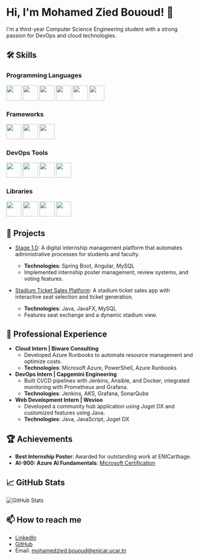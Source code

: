 # Hi, I'm Mohamed Zied Bououd! 👋

I'm a third-year Computer Science Engineering student with a strong passion for DevOps and cloud technologies.

## 🛠️ Skills

### Programming Languages
<img src="https://cdn.jsdelivr.net/gh/devicons/devicon/icons/java/java-original.svg" width="40" height="40"/> 
<img src="https://cdn.jsdelivr.net/gh/devicons/devicon/icons/python/python-original.svg" width="40" height="40"/> 
<img src="https://cdn.jsdelivr.net/gh/devicons/devicon/icons/cplusplus/cplusplus-original.svg" width="40" height="40"/> 
<img src="https://cdn.jsdelivr.net/gh/devicons/devicon/icons/c/c-original.svg" width="40" height="40"/> 
<img src="https://cdn.jsdelivr.net/gh/devicons/devicon/icons/oracle/oracle-original.svg" width="40" height="40"/> 
<img src="https://cdn.jsdelivr.net/gh/devicons/devicon/icons/javascript/javascript-original.svg" width="40" height="40"/> 

### Frameworks
<img src="https://cdn.jsdelivr.net/gh/devicons/devicon/icons/spring/spring-original.svg" width="40" height="40"/> 
<img src="https://cdn.jsdelivr.net/gh/devicons/devicon/icons/angularjs/angularjs-original.svg" width="40" height="40"/> 
<img src="https://cdn.jsdelivr.net/gh/devicons/devicon/icons/react/react-original.svg" width="40" height="40"/>

### DevOps Tools
<img src="https://cdn.jsdelivr.net/gh/devicons/devicon/icons/docker/docker-original.svg" width="40" height="40"/> 
<img src="https://cdn.jsdelivr.net/gh/devicons/devicon/icons/jenkins/jenkins-original.svg" width="40" height="40"/> 
<img src="https://cdn.jsdelivr.net/gh/devicons/devicon/icons/kubernetes/kubernetes-plain.svg" width="40" height="40"/> 
<img src="https://cdn.jsdelivr.net/gh/devicons/devicon/icons/ansible/ansible-original.svg" width="40" height="40"/>

### Libraries
<img src="https://cdn.jsdelivr.net/gh/devicons/devicon/icons/pandas/pandas-original.svg" width="40" height="40"/> 
<img src="https://cdn.jsdelivr.net/gh/devicons/devicon/icons/numpy/numpy-original.svg" width="40" height="40"/> 
<img src="https://cdn.jsdelivr.net/gh/devicons/devicon/icons/matplotlib/matplotlib-original.svg" width="40" height="40"/> 
<img src="https://cdn.jsdelivr.net/gh/devicons/devicon/icons/scikit-learn/scikit-learn-original.svg" width="40" height="40"/>


  
## 🚀 Projects
- [Stage 1.0](https://github.com/MedZied23/Stage-1.0): A digital internship management platform that automates administrative processes for students and faculty.
  - **Technologies**: Spring Boot, Angular, MySQL
  - Implemented internship poster management, review systems, and voting features.

- [Stadium Ticket Sales Platform](https://github.com/MedZied23/Stadium-Project): A stadium ticket sales app with interactive seat selection and ticket generation.
  - **Technologies**: Java, JavaFX, MySQL
  - Features seat exchange and a dynamic stadium view.

## 💼 Professional Experience
- **Cloud Intern | Biware Consulting**
  - Developed Azure Runbooks to automate resource management and optimize costs.
  - **Technologies**: Microsoft Azure, PowerShell, Azure Runbooks
- **DevOps Intern | Capgemini Engineering**
  - Built CI/CD pipelines with Jenkins, Ansible, and Docker; integrated monitoring with Prometheus and Grafana.
  - **Technologies**: Jenkins, AKS, Grafana, SonarQube
- **Web Development Intern | Wevioo**
  - Developed a community hub application using Joget DX and customized features using Java.
  - **Technologies**: Java, JavaScript, Joget DX


## 🏆 Achievements
- **Best Internship Poster**: Awarded for outstanding work at ENICarthage.
- **AI-900: Azure AI Fundamentals**: [Microsoft Certification](https://learn.microsoft.com/en-us/users/mohamedziedbououd-9063/credentials/9761ea74c36922e3?ref=https%3A%2F%2Fwww.linkedin.com%2F)

## 📈 GitHub Stats
![GitHub Stats](https://github-readme-stats.vercel.app/api?username=MedZied23&show_icons=true&theme=radical)

## 📫 How to reach me
- [LinkedIn](https://www.linkedin.com/in/medziedbououd/)
- [GitHub](https://github.com/MedZied23)
- Email: mohamedzied.bououd@enicar.ucar.tn

